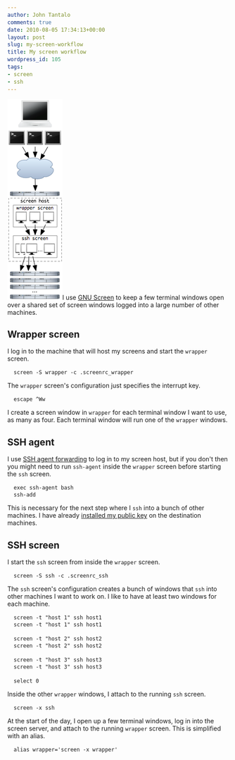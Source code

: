 ```yaml
---
author: John Tantalo
comments: true
date: 2010-08-05 17:34:13+00:00
layout: post
slug: my-screen-workflow
title: My screen workflow
wordpress_id: 105
tags:
- screen
- ssh
---
```


[![](/images/wp-content/uploads/2010/08/screen.png)](/images/wp-content/uploads/2010/08/screen.png)I use [GNU Screen](http://www.gnu.org/software/screen/) to keep a few terminal windows open over a shared set of screen windows logged into a large number of other machines.



## Wrapper screen



I log in to the machine that will host my screens and start the `wrapper` screen.

      screen -S wrapper -c .screenrc_wrapper

The `wrapper` screen's configuration just specifies the interrupt key.

      escape ^Ww

I create a screen window in `wrapper` for each terminal window I want to use, as many as four. Each terminal window will run one of the `wrapper` windows.



## SSH agent



I use [SSH agent forwarding](http://unixwiz.net/techtips/ssh-agent-forwarding.html) to log in to my screen host, but if you don't then you might need to run `ssh-agent` inside the `wrapper` screen before starting the `ssh` screen.

      exec ssh-agent bash
      ssh-add

This is necessary for the next step where I `ssh` into a bunch of other machines. I have already [installed my public key](http://pkeck.myweb.uga.edu/ssh/) on the destination machines.



## SSH screen



I start the `ssh` screen from inside the `wrapper` screen.

      screen -S ssh -c .screenrc_ssh

The `ssh` screen's configuration creates a bunch of windows that `ssh` into other machines I want to work on. I like to have at least two windows for each machine.

      screen -t "host 1" ssh host1
      screen -t "host 1" ssh host1
      
      screen -t "host 2" ssh host2
      screen -t "host 2" ssh host2
      
      screen -t "host 3" ssh host3
      screen -t "host 3" ssh host3
    
      select 0

Inside the other `wrapper` windows, I attach to the running `ssh` screen.

      screen -x ssh

At the start of the day, I open up a few terminal windows, log in into the screen server, and attach to the running `wrapper` screen. This is simplified with an alias.

      alias wrapper='screen -x wrapper'
